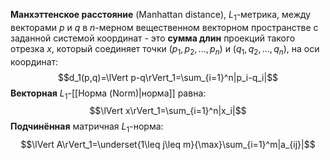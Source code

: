 
**Манхэттенское расстояние** (Manhattan distance), $L_1$-метрика, между векторами $p$ и $q$ в $n$-мерном вещественном векторном пространстве с заданной системой координат - это **сумма длин** проекций такого отрезка $x$, который соединяет точки $(p_1,p_2,...,p_n)$ и $(q_1,q_2,...,q_n)$, на оси координат:$$d_1(p,q)=\lVert p-q\rVert_1=\sum_{i=1}^n|p_i-q_i|$$
**Векторная** $L_1$-[[Норма (Norm)|норма]] равна:$$\lVert x\rVert_1=\sum_{i=1}^n|x_i|$$**Подчинённая** матричная $L_1$-норма: $$\lVert A\rVert_1=\underset{1\leq j\leq m}{\max}\sum_{i=1}^m|a_{ij}|$$